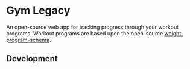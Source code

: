 # Gym Legacy
An open-source web app for tracking progress through your workout programs.
Workout programs are based upon the open-source
[weight-program-schema](https://github.com/colbywhite/weight-program-schema).

## Development
